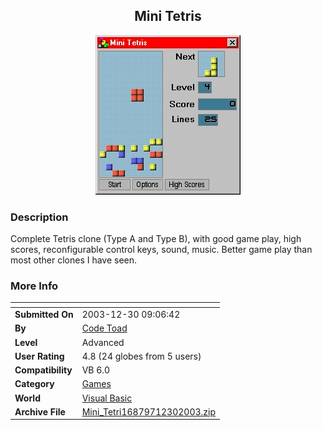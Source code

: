 ﻿<div align="center">

## Mini Tetris

<img src="PIC20031230916188382.jpg">
</div>

### Description

Complete Tetris clone (Type A and Type B), with good game play, high scores, reconfigurable control keys, sound, music. Better game play than most other clones I have seen.
 
### More Info
 


<span>             |<span>
---                |---
**Submitted On**   |2003-12-30 09:06:42
**By**             |[Code Toad](https://github.com/Planet-Source-Code/PSCIndex/blob/master/ByAuthor/code-toad.md)
**Level**          |Advanced
**User Rating**    |4.8 (24 globes from 5 users)
**Compatibility**  |VB 6\.0
**Category**       |[Games](https://github.com/Planet-Source-Code/PSCIndex/blob/master/ByCategory/games__1-38.md)
**World**          |[Visual Basic](https://github.com/Planet-Source-Code/PSCIndex/blob/master/ByWorld/visual-basic.md)
**Archive File**   |[Mini\_Tetri16879712302003\.zip](https://github.com/Planet-Source-Code/code-toad-mini-tetris__1-50662/archive/master.zip)








